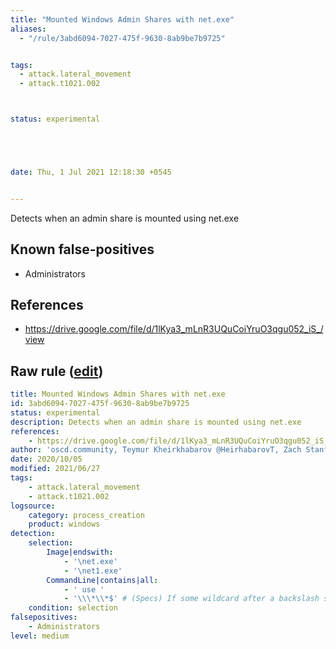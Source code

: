 ```yaml
---
title: "Mounted Windows Admin Shares with net.exe"
aliases:
  - "/rule/3abd6094-7027-475f-9630-8ab9be7b9725"


tags:
  - attack.lateral_movement
  - attack.t1021.002



status: experimental





date: Thu, 1 Jul 2021 12:18:30 +0545


---
```


Detects when an admin share is mounted using net.exe

<!--more-->


## Known false-positives

* Administrators



## References

* https://drive.google.com/file/d/1lKya3_mLnR3UQuCoiYruO3qgu052_iS_/view


## Raw rule ([edit](https://github.com/SigmaHQ/sigma/edit/master/rules/windows/process_creation/proc_creation_win_net_use_admin_share.yml))
```yaml
title: Mounted Windows Admin Shares with net.exe
id: 3abd6094-7027-475f-9630-8ab9be7b9725
status: experimental
description: Detects when an admin share is mounted using net.exe
references:
    - https://drive.google.com/file/d/1lKya3_mLnR3UQuCoiYruO3qgu052_iS_/view
author: 'oscd.community, Teymur Kheirkhabarov @HeirhabarovT, Zach Stanford @svch0st, wagga'
date: 2020/10/05
modified: 2021/06/27
tags:
    - attack.lateral_movement
    - attack.t1021.002
logsource:
    category: process_creation
    product: windows
detection:
    selection:
        Image|endswith:
            - '\net.exe'
            - '\net1.exe'
        CommandLine|contains|all:
            - ' use '
            - '\\\*\\*$' # (Specs) If some wildcard after a backslash should be searched, the backslash has to be escaped: \\*
    condition: selection
falsepositives:
    - Administrators
level: medium

```
